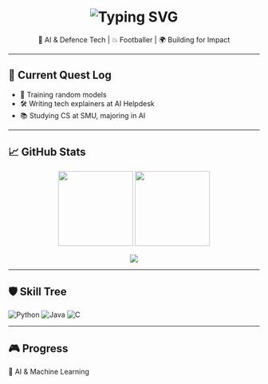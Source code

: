 <!-- Banner / ASCII or Pixel Title -->
<h1 align="center">
  <img src="https://readme-typing-svg.demolab.com/?font=Press+Start+2P&size=20&pause=1000&center=true&width=635&lines=Welcome+to+Greg's+Dev+Zone!;Level+99+Brainrot+%F0%9F%8E%AF;AI+%26+Defence+Tech+Enthusiast" alt="Typing SVG" />
</h1>

<p align="center">
  🧠 AI & Defence Tech | 💥 Footballer | 🌍 Building for Impact
</p>

---

## 🧩 Current Quest Log

- 🧠 Training random models
- 🛠️ Writing tech explainers at AI Helpdesk
- 📚 Studying CS at SMU, majoring in AI

---

## 📈 GitHub Stats

<p align="center">
  <img src="https://github-readme-stats.vercel.app/api?username=gregleejy&show_icons=true&theme=tokyonight" height="150"/>
  <img src="https://github-readme-streak-stats.herokuapp.com?user=gregleejy&theme=tokyonight" height="150"/>
</p>

<p align="center">
  <img src="https://github-profile-trophy.vercel.app/?username=gregleejy&theme=onestar&row=1&column=6" />
</p>

---

## 🛡️ Skill Tree

![Python](https://img.shields.io/badge/Python-3670A0?style=for-the-badge&logo=python&logoColor=ffdd54)
![Java](https://img.shields.io/badge/Java-DD0031?style=for-the-badge&logo=java&logoColor=white)
![C](https://img.shields.io/badge/C-00599C?style=for-the-badge&logo=c&logoColor=white)

---

## 🎮 Progress

🧙 AI & Machine Learning
